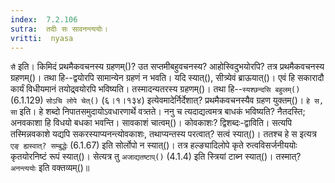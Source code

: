 ```yaml
---
index:  7.2.106
sutra:  तदीः सः सावनन्त्ययोः।
vritti:  nyasa
---
```


`सै` इति। किमिदं प्रथमैकवचनस्य ग्रहणम्()? उत सप्तमीबहुवचनस्य? आहोस्विदुभयोरपि? तत्र प्रथमैकवचनस्य ग्रहणम्()। तथा हि--द्वयोरपि सामान्येन ग्रहणं न भवति। यदि स्यात्(), सीत्र्येवं ब्राऊयात्()। एवं हि सकारादौ कार्यं विधीयमानं तयोद्र्वयोरपि भविष्यति। तस्मादन्यतरस्य ग्रहणम्()। तथा हि--`स्यश्छन्दसि बहुलम्()` (6.1.129) `सोऽचि लोपे चेत्()` (६।१।१३४) इत्येवमादेर्निर्देशात्? प्रथमैकवचनस्यैव ग्रहण युक्तम्()। 
`हे स, सा` इति। हे शब्दो निपातसमुदायोऽवधारणार्थे वत्र्तते। ननु च त्यदाद्यत्वमत्र बाधकं भविष्यति? नैतदस्ति; अनवकाशा हि विधयो बधका भवन्ति। सावकाशं चात्वम्()। कोवकाशः? द्विशब्दः-द्वाविति। सत्यपि तस्मिन्नवकाशे यद्यपि सकरस्याप्यनन्त्योवकाशः, तथाप्यन्तस्य परत्वात्? सत्वं स्यात्()। ततश्च हे स इत्यत्र `एङ् ह्यस्वात्? सम्बुद्धेः` (6.1.67) इति सोर्लोपो न स्यात्()। तत्र हल्ङ्यादिलोपे कृते रुत्वविसर्जनीययोः कृतयोरनिष्टं रूपं स्यात्()। सेत्यत्र तु `अजाद्यतष्टाप्()` (4.1.4) इति स्त्रियां टाब्न स्यात्()। तस्मात्? `अनन्त्ययोः` इति वक्तव्यम्()॥
